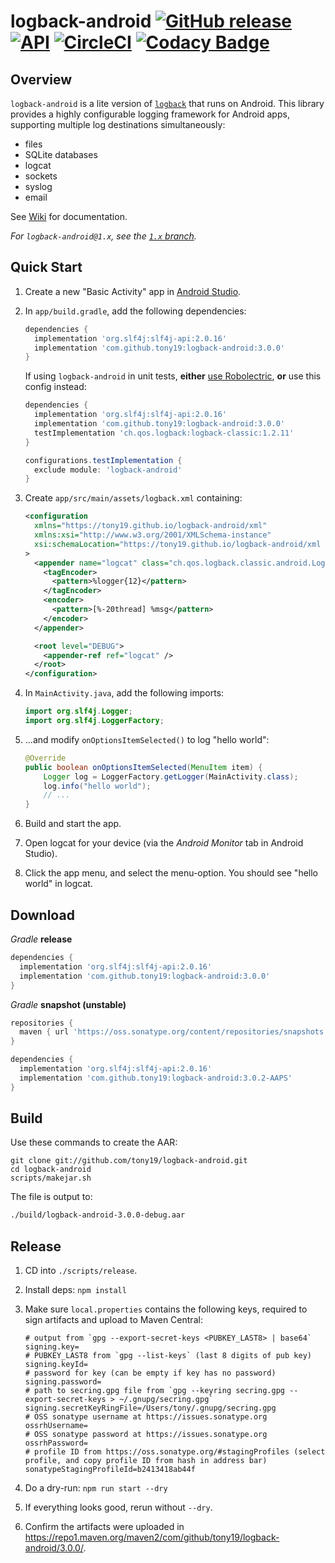 # logback-android [![GitHub release](https://img.shields.io/github/release/tony19/logback-android.svg?maxAge=2592000)](https://github.com/tony19/logback-android/releases/) <a href="https://android-arsenal.com/api?level=9"><img alt="API" src="https://img.shields.io/badge/API-9%2B-brightgreen.svg?style=flat"/></a> [![CircleCI](https://circleci.com/gh/tony19/logback-android/tree/main.svg?style=svg)](https://circleci.com/gh/tony19/logback-android/tree/main) [![Codacy Badge](https://app.codacy.com/project/badge/Grade/4fc7dae87f034dd181e4228acec33221)](https://www.codacy.com/gh/tony19/logback-android/dashboard?utm_source=github.com&amp;utm_medium=referral&amp;utm_content=tony19/logback-android&amp;utm_campaign=Badge_Grade)

## Overview

`logback-android` is a lite version of [`logback`](http://logback.qos.ch) that runs on Android. This library provides a highly configurable logging framework for Android apps, supporting multiple log destinations simultaneously:

 * files
 * SQLite databases
 * logcat
 * sockets
 * syslog
 * email

See [Wiki](https://github.com/tony19/logback-android/wiki) for documentation.

*For `logback-android@1.x`, see the [`1.x` branch](https://github.com/tony19/logback-android/tree/1.x).*

## Quick Start

1. Create a new "Basic Activity" app in [Android Studio](http://developer.android.com/sdk/index.html).
2. In `app/build.gradle`, add the following dependencies:

    ```groovy
    dependencies {
      implementation 'org.slf4j:slf4j-api:2.0.16'
      implementation 'com.github.tony19:logback-android:3.0.0'
    }
    ```

   If using `logback-android` in unit tests, **either** [use Robolectric](https://github.com/tony19/logback-android/issues/151#issuecomment-466276739), **or** use this config instead:

    ```groovy
    dependencies {
      implementation 'org.slf4j:slf4j-api:2.0.16'
      implementation 'com.github.tony19:logback-android:3.0.0'
      testImplementation 'ch.qos.logback:logback-classic:1.2.11'
    }

    configurations.testImplementation {
      exclude module: 'logback-android'
    }
    ```

3. Create `app/src/main/assets/logback.xml` containing:

    ```xml
    <configuration
      xmlns="https://tony19.github.io/logback-android/xml"
      xmlns:xsi="http://www.w3.org/2001/XMLSchema-instance"
      xsi:schemaLocation="https://tony19.github.io/logback-android/xml https://cdn.jsdelivr.net/gh/tony19/logback-android/logback.xsd"
    >
      <appender name="logcat" class="ch.qos.logback.classic.android.LogcatAppender">
        <tagEncoder>
          <pattern>%logger{12}</pattern>
        </tagEncoder>
        <encoder>
          <pattern>[%-20thread] %msg</pattern>
        </encoder>
      </appender>

      <root level="DEBUG">
        <appender-ref ref="logcat" />
      </root>
    </configuration>
    ```

4. In `MainActivity.java`, add the following imports:

    ```java
    import org.slf4j.Logger;
    import org.slf4j.LoggerFactory;
    ```

5. ...and modify `onOptionsItemSelected()` to log "hello world":

    ```java
    @Override
    public boolean onOptionsItemSelected(MenuItem item) {
        Logger log = LoggerFactory.getLogger(MainActivity.class);
        log.info("hello world");
        // ...
    }
    ```

6. Build and start the app.
7. Open logcat for your device (via the _Android Monitor_ tab in Android Studio).
8. Click the app menu, and select the menu-option. You should see "hello world" in logcat.


## Download

_Gradle_ **release**

```groovy
dependencies {
  implementation 'org.slf4j:slf4j-api:2.0.16'
  implementation 'com.github.tony19:logback-android:3.0.0'
}
```

_Gradle_ **snapshot (unstable)**

```groovy
repositories {
  maven { url 'https://oss.sonatype.org/content/repositories/snapshots' }
}

dependencies {
  implementation 'org.slf4j:slf4j-api:2.0.16'
  implementation 'com.github.tony19:logback-android:3.0.2-AAPS'
}
```

## Build

Use these commands to create the AAR:

    git clone git://github.com/tony19/logback-android.git
    cd logback-android
    scripts/makejar.sh

The file is output to:

```sh
./build/logback-android-3.0.0-debug.aar
```

## Release

1. CD into `./scripts/release`.
2. Install deps: `npm install`
3. Make sure `local.properties` contains the following keys, required to sign artifacts and upload to Maven Central:

   ```properties
   # output from `gpg --export-secret-keys <PUBKEY_LAST8> | base64`
   signing.key=
   # PUBKEY_LAST8 from `gpg --list-keys` (last 8 digits of pub key)
   signing.keyId=
   # password for key (can be empty if key has no password)
   signing.password=
   # path to secring.gpg file from `gpg --keyring secring.gpg --export-secret-keys > ~/.gnupg/secring.gpg`
   signing.secretKeyRingFile=/Users/tony/.gnupg/secring.gpg
   # OSS sonatype username at https://issues.sonatype.org
   ossrhUsername=
   # OSS sonatype password at https://issues.sonatype.org
   ossrhPassword=
   # profile ID from https://oss.sonatype.org/#stagingProfiles (select profile, and copy profile ID from hash in address bar)
   sonatypeStagingProfileId=b2413418ab44f
   ```

4. Do a dry-run: `npm run start --dry`
5. If everything looks good, rerun without `--dry`.
6. Confirm the artifacts were uploaded in https://repo1.maven.org/maven2/com/github/tony19/logback-android/3.0.0/.
